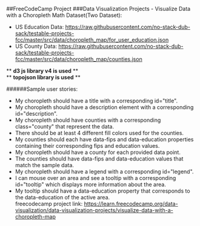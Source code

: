 ##FreeCodeCamp Project
###Data Visualization Projects - Visualize Data with a Choropleth Math
Dataset(Two Dataset):<br>
* US Education Data: https://raw.githubusercontent.com/no-stack-dub-sack/testable-projects-fcc/master/src/data/choropleth_map/for_user_education.json
* US County Data: https://raw.githubusercontent.com/no-stack-dub-sack/testable-projects-fcc/master/src/data/choropleth_map/counties.json <br>

** <strong>d3 js library v4 is used</strong> ** <br>
** <strong>topojson library is used</strong> **

######Sample user stories:
* My choropleth should have a title with a corresponding id="title".
* My choropleth should have a description element with a corresponding id="description".
* My choropleth should have counties with a corresponding class="county" that represent the data.
* There should be at least 4 different fill colors used for the counties.
* My counties should each have data-fips and data-education properties containing their corresponding fips and education values.
* My choropleth should have a county for each provided data point.
* The counties should have data-fips and data-education values that match the sample data.
* My choropleth should have a legend with a corresponding id="legend".
* I can mouse over an area and see a tooltip with a corresponding id="tooltip" which displays more information about the area.
* My tooltip should have a data-education property that corresponds to the data-education of the active area.<br>
freecodecamp project link: https://learn.freecodecamp.org/data-visualization/data-visualization-projects/visualize-data-with-a-choropleth-map